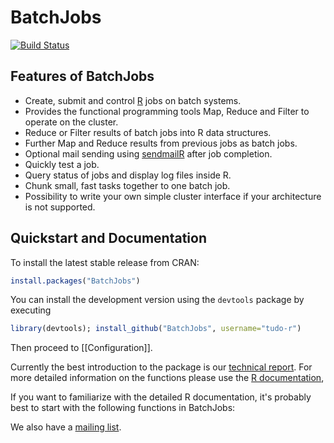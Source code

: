 # BatchJobs
[![Build Status](https://travis-ci.org/tudo-r/BatchJobs.png)](https://travis-ci.org/tudo-r/BatchJobs)

## Features of BatchJobs
* Create, submit and control [R](http://www.r-project.org/) jobs on batch systems.
* Provides the functional programming tools Map, Reduce and Filter to operate on the cluster.
* Reduce or Filter results of batch jobs into R data structures.
* Further Map and Reduce results from previous jobs as batch jobs.
* Optional mail sending using [sendmailR](http://cran.r-project.org/web/packages/sendmailR) after job completion.
* Quickly test a job.
* Query status of jobs and display log files inside R.
* Chunk small, fast tasks together to one batch job.
* Possibility to write your own simple cluster interface if your architecture is not supported.

## Quickstart and Documentation

To install the latest stable release from CRAN:
```r
install.packages("BatchJobs")
```
You can install the development version using the `devtools` package by executing
```r
library(devtools); install_github("BatchJobs", username="tudo-r")
```
Then proceed to [[Configuration]].

Currently the best introduction to the package is our [technical report](http://sfb876.tu-dortmund.de/PublicPublicationFiles/bischl_etal_2012a.pdf).
For more detailed information on the functions please use the [R documentation](http://tudo-r.github.io/BatchJobs/),

If you want to familiarize with the detailed R documentation, it's probably best to start with the following functions in BatchJobs:

We also have a [mailing list](http://groups.google.com/group/batchjobs).
